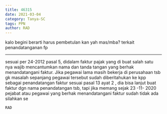 ```yaml
---
title: 46315
date: 2021-03-04
category: Tanya-SC
tags: PPN
author: RAD
---
```


kalo begini berarti harus pembetulan kan yah mas/mba? terkait penandatanganan fp

---

sesuai per 24-2012 pasal 5, didalam faktur pajak yang di buat salah satu nya wajib mencantumkan nama dan tanda tangan yang berhak menandatangani faktur. Jika pegawai lama masih bekerja di perusahaan tsb gk masalah sepanjang pegawai tersebut sudah diberitahukan ke kpp sebagai penandatangan faktur sesuai pasal 13 ayat 2 , dia bisa lanjut buat faktur dgn nama penandatangan tsb, tapi jika memang sejak 23 -11- 2020 pejabat atau pegawai yang berhak menandatangani faktur sudah tidak ada silahkan se

`RAD`

